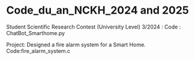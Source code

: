 # Code_du_an_NCKH_2024 and 2025
Student Scientific Research Contest (University Level)  3/2024 : 
Code : ChatBot_Smarthome.py


Project: Designed a fire alarm system for a Smart Home.
Code:fire_alarm_system.c
